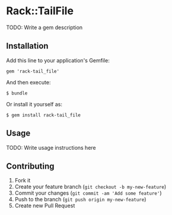 # Rack::TailFile

TODO: Write a gem description

## Installation

Add this line to your application's Gemfile:

    gem 'rack-tail_file'

And then execute:

    $ bundle

Or install it yourself as:

    $ gem install rack-tail_file

## Usage

TODO: Write usage instructions here

## Contributing

1. Fork it
2. Create your feature branch (`git checkout -b my-new-feature`)
3. Commit your changes (`git commit -am 'Add some feature'`)
4. Push to the branch (`git push origin my-new-feature`)
5. Create new Pull Request
